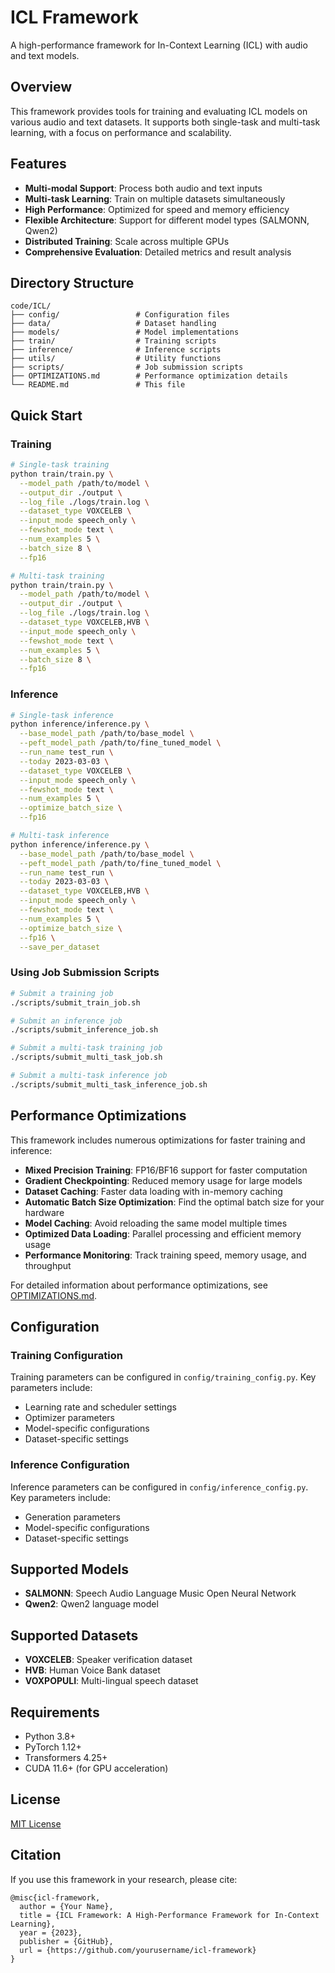 # ICL Framework

A high-performance framework for In-Context Learning (ICL) with audio and text models.

## Overview

This framework provides tools for training and evaluating ICL models on various audio and text datasets. It supports both single-task and multi-task learning, with a focus on performance and scalability.

## Features

- **Multi-modal Support**: Process both audio and text inputs
- **Multi-task Learning**: Train on multiple datasets simultaneously
- **High Performance**: Optimized for speed and memory efficiency
- **Flexible Architecture**: Support for different model types (SALMONN, Qwen2)
- **Distributed Training**: Scale across multiple GPUs
- **Comprehensive Evaluation**: Detailed metrics and result analysis

## Directory Structure

```
code/ICL/
├── config/                 # Configuration files
├── data/                   # Dataset handling
├── models/                 # Model implementations
├── train/                  # Training scripts
├── inference/              # Inference scripts
├── utils/                  # Utility functions
├── scripts/                # Job submission scripts
├── OPTIMIZATIONS.md        # Performance optimization details
└── README.md               # This file
```

## Quick Start

### Training

```bash
# Single-task training
python train/train.py \
  --model_path /path/to/model \
  --output_dir ./output \
  --log_file ./logs/train.log \
  --dataset_type VOXCELEB \
  --input_mode speech_only \
  --fewshot_mode text \
  --num_examples 5 \
  --batch_size 8 \
  --fp16

# Multi-task training
python train/train.py \
  --model_path /path/to/model \
  --output_dir ./output \
  --log_file ./logs/train.log \
  --dataset_type VOXCELEB,HVB \
  --input_mode speech_only \
  --fewshot_mode text \
  --num_examples 5 \
  --batch_size 8 \
  --fp16
```

### Inference

```bash
# Single-task inference
python inference/inference.py \
  --base_model_path /path/to/base_model \
  --peft_model_path /path/to/fine_tuned_model \
  --run_name test_run \
  --today 2023-03-03 \
  --dataset_type VOXCELEB \
  --input_mode speech_only \
  --fewshot_mode text \
  --num_examples 5 \
  --optimize_batch_size \
  --fp16

# Multi-task inference
python inference/inference.py \
  --base_model_path /path/to/base_model \
  --peft_model_path /path/to/fine_tuned_model \
  --run_name test_run \
  --today 2023-03-03 \
  --dataset_type VOXCELEB,HVB \
  --input_mode speech_only \
  --fewshot_mode text \
  --num_examples 5 \
  --optimize_batch_size \
  --fp16 \
  --save_per_dataset
```

### Using Job Submission Scripts

```bash
# Submit a training job
./scripts/submit_train_job.sh

# Submit an inference job
./scripts/submit_inference_job.sh

# Submit a multi-task training job
./scripts/submit_multi_task_job.sh

# Submit a multi-task inference job
./scripts/submit_multi_task_inference_job.sh
```

## Performance Optimizations

This framework includes numerous optimizations for faster training and inference:

- **Mixed Precision Training**: FP16/BF16 support for faster computation
- **Gradient Checkpointing**: Reduced memory usage for large models
- **Dataset Caching**: Faster data loading with in-memory caching
- **Automatic Batch Size Optimization**: Find the optimal batch size for your hardware
- **Model Caching**: Avoid reloading the same model multiple times
- **Optimized Data Loading**: Parallel processing and efficient memory usage
- **Performance Monitoring**: Track training speed, memory usage, and throughput

For detailed information about performance optimizations, see [OPTIMIZATIONS.md](OPTIMIZATIONS.md).

## Configuration

### Training Configuration

Training parameters can be configured in `config/training_config.py`. Key parameters include:

- Learning rate and scheduler settings
- Optimizer parameters
- Model-specific configurations
- Dataset-specific settings

### Inference Configuration

Inference parameters can be configured in `config/inference_config.py`. Key parameters include:

- Generation parameters
- Model-specific configurations
- Dataset-specific settings

## Supported Models

- **SALMONN**: Speech Audio Language Music Open Neural Network
- **Qwen2**: Qwen2 language model

## Supported Datasets

- **VOXCELEB**: Speaker verification dataset
- **HVB**: Human Voice Bank dataset
- **VOXPOPULI**: Multi-lingual speech dataset

## Requirements

- Python 3.8+
- PyTorch 1.12+
- Transformers 4.25+
- CUDA 11.6+ (for GPU acceleration)

## License

[MIT License](LICENSE)

## Citation

If you use this framework in your research, please cite:

```
@misc{icl-framework,
  author = {Your Name},
  title = {ICL Framework: A High-Performance Framework for In-Context Learning},
  year = {2023},
  publisher = {GitHub},
  url = {https://github.com/yourusername/icl-framework}
}
``` 